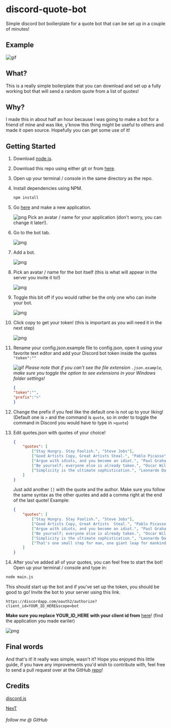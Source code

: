 # discord-quote-bot
Simple discord bot boilierplate for a quote bot that can be set up in a couple of minutes!

## Example

![gif](https://i.imgur.com/VpO3Zi2.gif)

## What?

This is a really simple boilerplate that you can download and set up a fully working bot that will send a random quote from a list of quotes!

## Why?

I made this in about half an hour because I was going to make a bot for a friend of mine and was like, y'know this thing might be useful to others and made it open source.
Hopefully you can get some use of it!

## Getting Started

1. Download [node.js](https://nodejs.org/en/).
2. Download this repo using either git or from [here](https://github.com/fr3fou/discord-quote-bot/archive/master.zip).
3. Open up your terminal / console in the same directory as the repo.
4. Install dependencies using NPM.

    ```sh
    npm install
    ```

5. Go [here](https://discordapp.com/developers/applications/) and make a new application.

    ![png](https://i.imgur.com/mHRVd8O.png)
    Pick an avatar / name for your application (don't worry, you can change it later!).

6. Go to the bot tab.

    ![png](https://i.imgur.com/epQrK5k.png)

7. Add a bot.

    ![png](https://i.imgur.com/hOCEpK6.png)

8. Pick an avatar / name for the bot itself (this is what will appear in the server you invite it to!)

    ![png](https://i.imgur.com/TzEdACa.png)

9. Toggle this bit off if you would rather be the only one who can invite your bot.

    ![png](https://i.imgur.com/VPu8aCA.png)

10. Click copy to get your token! (this is important as you will need it in the next step)

    ![png](https://i.imgur.com/AIkf8q0.png)

11. Rename your config.json.example file to config.json, open it using your favorite text editor and add your Discord bot token inside the quotes `"token":""`

    ![gif](https://i.imgur.com/dzINGrs.gif)
    *Please note that if you can't see the file extension `.json.example`, make sure you toggle the option to see extensions in your Windows folder settings!*
    ```json
    {
    "token":"",
    "prefix":">"
    }
    ```

12. Change the prefix if you feel like the default one is not up to your liking! (Default one is `>` and the command is `quote`, so in order to toggle the command in Discord you would have to type in `>quote`)

13. Edit quotes.json with quotes of your choice!

    ```json
    {
        "quotes": [
            ["Stay Hungry. Stay Foolish.", "Steve Jobs"],
            ["Good Artists Copy, Great Artists Steal.", "Pablo Picasso"],
            ["Argue with idiots, and you become an idiot.", "Paul Graham"],
            ["Be yourself; everyone else is already taken.", "Oscar Wilde"],
            ["Simplicity is the ultimate sophistication.", "Leonardo Da Vinci"]
        ]
    }
    ```

    Just add another `[]` with the quote and    the author. Make sure you follow the same  syntax as the other quotes and add a comma   right at the end of the last quote!
    Example:

    ```json
    {
        "quotes": [
            ["Stay Hungry. Stay Foolish.", "Steve Jobs"],
            ["Good Artists Copy, Great Artists  Steal.", "Pablo Picasso"],
            ["Argue with idiots, and you become an idiot.", "Paul Graham"],
            ["Be yourself; everyone else is already taken.", "Oscar Wilde"],
            ["Simplicity is the ultimate sophistication.", "Leonardo Da Vinci"],
            ["That's one small step for man, one giant leap for mankind.", "Neil Armstrong"]
        ]
    }
    ```

14. After you've added all of your quotes, you can feel free to start the bot! Open up your terminal / console and type in:

```sh
node main.js
```

This should start up the bot and if you've set up the token, you should be good to go!
Invite the bot to your server using this link.

```http
https://discordapp.com/oauth2/authorize?client_id=YOUR_ID_HERE&scope=bot
```

**Make sure you replace YOUR_ID_HERE with your client id from** [here](https://discordapp.com/developers/applications/)! (find the application you made eariler)

![png](https://i.imgur.com/bTTyxkI.png)

## Final words

And that's it! It really was simple, wasn't it? Hope you enjoyed this little guide, if you have any improvements you'd wish to contribute with, feel free to send a pull request over at the GitHub [repo](https://github.com/fr3fou/discord-quote-bot)!

## Credits

[discord.js](https://discord.js.org/#/)

[NexT](http://jekyllthemes.org/themes/jekyll-theme-next/)

###### follow me @ GitHub
